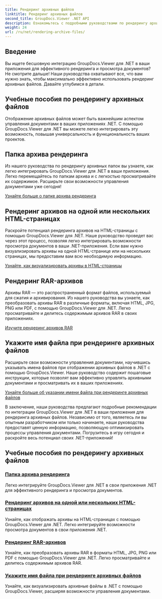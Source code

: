 ```yaml
---
title: Рендеринг архивных файлов
linktitle: Рендеринг архивных файлов
second_title: GroupDocs.Viewer .NET API
description: Ознакомьтесь с подробными руководствами по рендерингу архивных файлов с помощью GroupDocs.Viewer для .NET. Простая и эффективная интеграция с вашими .NET-приложениями.
weight: 24
url: /ru/net/rendering-archive-files/
---
```

## Введение

Вы ищете бесшовную интеграцию GroupDocs.Viewer для .NET в ваши приложения для эффективного рендеринга и просмотра документов? Не смотрите дальше! Наши руководства охватывают все, что вам нужно знать, чтобы максимально эффективно использовать рендеринг архивных файлов. Давайте углубимся в детали.

## Учебные пособия по рендерингу архивных файлов

Отображение архивных файлов может быть важнейшим аспектом управления документами в ваших приложениях .NET. С помощью GroupDocs.Viewer для .NET вы можете легко интегрировать эту возможность, повышая универсальность и функциональность ваших проектов.

## Папка архива рендеринга

Из нашего руководства по рендерингу архивных папок вы узнаете, как легко интегрировать GroupDocs.Viewer для .NET в ваши приложения. Легко перемещайтесь по папкам архива и с легкостью просматривайте их содержимое. Расширьте свои возможности управления документами уже сегодня!

[Узнайте больше о папке архива рендеринга](./render-archive-folder/)

## Рендеринг архивов на одной или нескольких HTML-страницах

Раскройте потенциал рендеринга архивов на HTML-страницы с помощью GroupDocs.Viewer для .NET. Наше руководство проведет вас через этот процесс, позволяя легко интегрировать возможности просмотра документов в ваши .NET-приложения. Если вам нужно визуализировать архивы на одной HTML-странице или на нескольких страницах, мы предоставим вам всю необходимую информацию.

[Узнайте, как визуализировать архивы в HTML-страницы](./render-archives-html/)

## Рендеринг RAR-архивов

Архивы RAR — это распространенный формат файлов, используемый для сжатия и архивирования. Из нашего руководства вы узнаете, как преобразовать архивы RAR в различные форматы, включая HTML, JPG, PNG или PDF, с помощью GroupDocs.Viewer для .NET. Легко просматривайте и делитесь содержимым архивов RAR в своих приложениях.

[Изучите рендеринг архивов RAR](./render-rar/)

## Укажите имя файла при рендеринге архивных файлов

Расширьте свои возможности управления документами, научившись указывать имена файлов при отображении архивных файлов в .NET с помощью GroupDocs.Viewer. Наше руководство содержит пошаговые инструкции, которые позволят вам эффективно управлять архивными документами и просматривать их в ваших приложениях.

[Узнайте больше об указании имени файла при рендеринге архивных файлов](./specify-filename-render-archive/)

В заключение, наши руководства предлагают подробные рекомендации по интеграции GroupDocs.Viewer для .NET в ваши приложения для рендеринга архивных файлов. Независимо от того, являетесь ли вы опытным разработчиком или только начинаете, наши руководства предоставят ценную информацию, позволяющую оптимизировать процессы управления документами. Погрузитесь в игру сегодня и раскройте весь потенциал своих .NET-приложений!
## Учебные пособия по рендерингу архивных файлов
### [Папка архива рендеринга](./render-archive-folder/)
Легко интегрируйте GroupDocs.Viewer для .NET в свои приложения .NET для эффективного рендеринга и просмотра документов.
### [Рендеринг архивов на одной или нескольких HTML-страницах](./render-archives-html/)
Узнайте, как отображать архивы на HTML-страницах с помощью GroupDocs.Viewer для .NET. Легко интегрируйте возможности просмотра документов в свои приложения .NET.
### [Рендеринг RAR-архивов](./render-rar/)
Узнайте, как преобразовать архивы RAR в форматы HTML, JPG, PNG или PDF с помощью GroupDocs.Viewer для .NET. Легко просматривайте и делитесь содержимым архивов RAR.
### [Укажите имя файла при рендеринге архивных файлов](./specify-filename-render-archive/)
Узнайте, как визуализировать архивные файлы в .NET с помощью GroupDocs.Viewer, расширяя возможности управления документами.